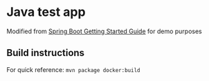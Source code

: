 # Java test app
Modified from [Spring Boot Getting Started Guide](https://spring.io/guides/gs/spring-boot-docker/) for demo purposes

## Build instructions
For quick reference: `mvn package docker:build`